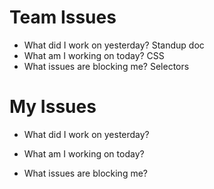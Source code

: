 # Team Issues
- What did I work on yesterday?
    Standup doc
- What am I working on today?
    CSS
- What issues are blocking me?
  Selectors
# My Issues
- What did I work on yesterday?

- What am I working on today?

- What issues are blocking me?
